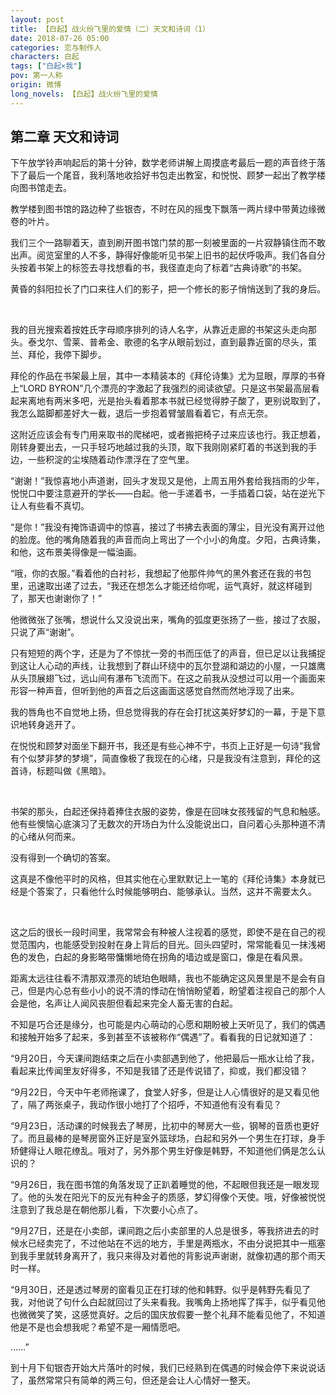 ```yaml
---
layout: post
title: 【白起】战火纷飞里的爱情（二）天文和诗词（1）
date: 2018-07-26 05:00
categories: 恋与制作人
characters: 白起
tags: ["白起×我"]
pov: 第一人称
origin: 微博
long_novels: 【白起】战火纷飞里的爱情
---
```


## 第二章 天文和诗词

下午放学铃声响起后的第十分钟，数学老师讲解上周摸底考最后一题的声音终于落下了最后一个尾音，我利落地收拾好书包走出教室，和悦悦、顾梦一起出了教学楼向图书馆走去。

教学楼到图书馆的路边种了些银杏，不时在风的摇曳下飘落一两片绿中带黄边缘微卷的叶片。

我们三个一路聊着天，直到刷开图书馆门禁的那一刻被里面的一片寂静镇住而不敢出声。阅览室里的人不多，静得好像能听见书架上旧书的起伏呼吸声。我们各自分头按着书架上的标签去寻找想看的书，我径直走向了标着“古典诗歌”的书架。

黄昏的斜阳拉长了门口来往人们的影子，把一个修长的影子悄悄送到了我的身后。

<br>

我的目光搜索着按姓氏字母顺序排列的诗人名字，从靠近走廊的书架这头走向那头。泰戈尔、雪莱、普希金、歌德的名字从眼前划过，直到最靠近窗的尽头，策兰、拜伦，我停下脚步。

拜伦的作品在书架最上层，其中一本精装本的《拜伦诗集》尤为显眼，厚厚的书脊上“LORD BYRON”几个漂亮的字激起了我强烈的阅读欲望。只是这书架最高层看起来离地有两米多吧，光是抬头看着那本书就已经觉得脖子酸了，更别说取到了，我怎么踮脚都差好大一截，退后一步抱着臂皱眉看着它，有点无奈。

这附近应该会有专门用来取书的爬梯吧，或者搬把椅子过来应该也行。我正想着，刚转身要出去，一只手轻巧地越过我的头顶，取下我刚刚紧盯着的书送到我的手边，一些积淀的尘埃随着动作漂浮在了空气里。

“谢谢！”我惊喜地小声道谢，回头才发现又是他，上周五用外套给我挡雨的少年，悦悦口中要注意避开的学长——白起。他一手递着书，一手插着口袋，站在逆光下让人有些看不真切。

“是你！”我没有掩饰语调中的惊喜，接过了书拂去表面的薄尘，目光没有离开过他的脸庞。他的嘴角随着我的声音而向上弯出了一个小小的角度。夕阳，古典诗集，和他，这布景美得像是一幅油画。

“哦，你的衣服。”看着他的白衬衫，我想起了他那件帅气的黑外套还在我的书包里，迅速取出递了过去，“我还在想怎么才能还给你呢，运气真好，就这样碰到了，那天也谢谢你了！”

他微微张了张嘴，想说什么又没说出来，嘴角的弧度更张扬了一些，接过了衣服，只说了声“谢谢”。

只有短短的两个字，还是为了不惊扰一旁的书而压低了的声音，但已足以让我捕捉到这让人心动的声线，让我想到了群山环绕中的瓦尔登湖和湖边的小屋，一只雄鹰从头顶展翅飞过，远山间有瀑布飞流而下。在这之前我从没想过可以用一个画面来形容一种声音，但听到他的声音之后这画面这感觉自然而然地浮现了出来。

我的唇角也不自觉地上扬，但总觉得我的存在会打扰这美好梦幻的一幕，于是下意识地转身逃开了。

在悦悦和顾梦对面坐下翻开书，我还是有些心神不宁，书页上正好是一句诗“我曾有个似梦非梦的梦境”，简直像极了我现在的心绪，只是我没有注意到，拜伦的这首诗，标题叫做《黑暗》。

<br>

书架的那头，白起还保持着捧住衣服的姿势，像是在回味女孩残留的气息和触感。他有些懊恼心底演习了无数次的开场白为什么没能说出口，自问着心头那种道不清的心绪从何而来。

没有得到一个确切的答案。

这真是不像他平时的风格，但其实他在心里默默记上一笔的《拜伦诗集》本身就已经是个答案了，只看他什么时候能够明白、能够承认。当然，这并不需要太久。

<br>

这之后的很长一段时间里，我常常会有种被人注视着的感觉，即使不是在自己的视觉范围内，也能感受到投射在身上背后的目光。回头四望时，常常能看见一抹浅褐色的发色，白起的身影略带慵懒地倚在拐角的墙边或是窗口，像是在看风景。

距离太远往往看不清那双漂亮的琥珀色眼睛，我也不能确定这风景里是不是会有自己，但是内心总有些小小的说不清的悸动在悄悄盼望着，盼望着注视自己的那个人会是他，名声让人闻风丧胆但看起来完全人畜无害的白起。

不知是巧合还是缘分，也可能是内心萌动的心愿和期盼被上天听见了，我们的偶遇和接触开始多了起来，多到甚至不该被称作“偶遇”了。看看我的日记就知道了：

“9月20日，今天课间跑结束之后在小卖部遇到他了，他把最后一瓶水让给了我，看起来比传闻里友好得多，不知是我错了还是传说错了，抑或，我们都没错？

“9月22日，今天中午老师拖课了，食堂人好多，但是让人心情很好的是又看见他了，隔了两张桌子，我动作很小地打了个招呼，不知道他有没有看见？

“9月23日，活动课的时候我去了琴房，比初中的琴房大一些，钢琴的音质也更好了。而且最棒的是琴房窗外正好是室外篮球场，白起和另外一个男生在打球，身手矫健得让人眼花缭乱。哦对了，另外那个男生好像是韩野，不知道他们俩是怎么认识的？

“9月26日，我在图书馆的角落发现了正趴着睡觉的他，不起眼但我还是一眼发现了。他的头发在阳光下的反光有种金子的质感，梦幻得像个天使。哦，好像被悦悦注意到了我总是在朝他那儿看，下次要小心点了。

“9月27日，还是在小卖部，课间跑之后小卖部里的人总是很多，等我挤进去的时候水已经卖完了，不过他站在不远的地方，手里是两瓶水，不由分说把其中一瓶塞到我手里就转身离开了，我只来得及对着他的背影说声谢谢，就像初遇的那个雨天时一样。

“9月30日，还是透过琴房的窗看见正在打球的他和韩野。似乎是韩野先看见了我，对他说了句什么白起就回过了头来看我。我嘴角上扬地挥了挥手，似乎看见他也微微笑了笑，这感觉真好。之后的国庆放假要一整个礼拜不能看见他了，不知道他是不是也会想我呢？希望不是一厢情愿吧。

……”

到十月下旬银杏开始大片落叶的时候，我们已经熟到在偶遇的时候会停下来说说话了，虽然常常只有简单的两三句，但还是会让人心情好一整天。

